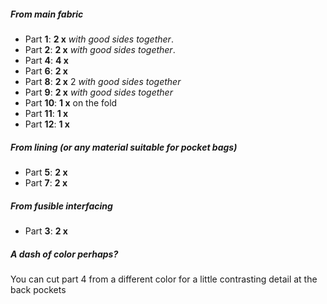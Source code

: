 
##### From main fabric

- Part **1**: **2 x** _with good sides together_.
- Part **2**: **2 x** _with good sides together_.
- Part **4**: **4 x** 
- Part **6**: **2 x**
- Part **8**: **2 x** 2 _with good sides together_
- Part **9**: **2 x** _with good sides together_
- Part **10**: **1 x** on the fold
- Part **11**: **1 x**
- Part **12**: **1 x**

##### From lining (or any material suitable for pocket bags)

- Part **5**: **2 x**
- Part **7**: **2 x**

##### From fusible interfacing

- Part **3**: **2 x**

<Tip>

##### A dash of color perhaps?

You can cut part 4 from a different color for a little contrasting detail at the back pockets

</Tip>
